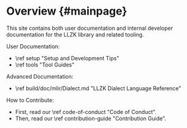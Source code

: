 # Overview {#mainpage}

This site contains both user documentation and internal developer documentation
for the LLZK library and related tooling.

User Documentation:
- \ref setup "Setup and Development Tips"
- \ref tools "Tool Guides"

Advanced Documentation:
- \ref build/doc/mlir/Dialect.md "LLZK Dialect Language Reference"

How to Contribute:
- First, read our \ref code-of-conduct "Code of Conduct".
- Then, read our \ref contribution-guide "Contribution Guide".
